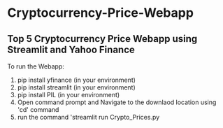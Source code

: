 # Cryptocurrency-Price-Webapp
## Top 5 Cryptocurrency Price Webapp using Streamlit and Yahoo Finance

To run the Webapp:
1. pip install yfinance (in your environment)
2. pip install streamlit (in your environment)
3. pip install PIL (in your environment)
4. Open command prompt and Navigate to the downlaod location using 'cd' command
5. run the command 'streamlit run Crypto_Prices.py


